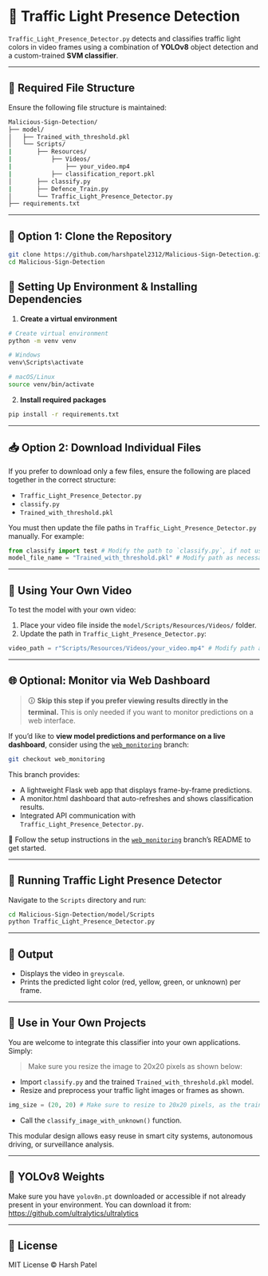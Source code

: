 # 🚦 Traffic Light Presence Detection

`Traffic_Light_Presence_Detector.py` detects and classifies traffic light colors in video frames using a combination of **YOLOv8** object detection and a custom-trained **SVM classifier**.

---

## 📁 Required File Structure

Ensure the following file structure is maintained:

```bash
Malicious-Sign-Detection/
├── model/
│   ├── Trained_with_threshold.pkl
│   └── Scripts/
|       ├── Resources/
|           ├── Videos/
|               ├── your_video.mp4
|           ├── classification_report.pkl
│       ├── classify.py
|       ├── Defence_Train.py
│       └── Traffic_Light_Presence_Detector.py
├── requirements.txt
```

---

## 🔄 Option 1: Clone the Repository

```bash
git clone https://github.com/harshpatel2312/Malicious-Sign-Detection.git
cd Malicious-Sign-Detection
```

## 🧰 Setting Up Environment & Installing Dependencies
1. **Create a virtual environment**
```bash
# Create virtual environment
python -m venv venv

# Windows
venv\Scripts\activate

# macOS/Linux
source venv/bin/activate
```
2. **Install required packages**
```bash
pip install -r requirements.txt
```

---

## 📥 Option 2: Download Individual Files
If you prefer to download only a few files, ensure the following are placed together in the correct structure:
* `Traffic_Light_Presence_Detector.py`
* `classify.py`
* `Trained_with_threshold.pkl`

You must then update the file paths in `Traffic_Light_Presence_Detector.py` manually. For example:
```python
from classify import test # Modify the path to `classify.py`, if not using predefined file structure
model_file_name = "Trained_with_threshold.pkl" # Modify path as necessary
```

---

## 🎥 Using Your Own Video
To test the model with your own video:
1. Place your video file inside the `model/Scripts/Resources/Videos/` folder.
2. Update the path in `Traffic_Light_Presence_Detector.py`:
```python
video_path = r"Scripts/Resources/Videos/your_video.mp4" # Modify path as necessary
```

---

## 🌐 Optional: Monitor via Web Dashboard
> 🛈 **Skip this step if you prefer viewing results directly in the terminal.** This is only needed if you want to monitor predictions on a web interface.

If you’d like to **view model predictions and performance on a live dashboard**, consider using the [`web_monitoring`](https://github.com/harshpatel2312/Malicious-Sign-Detection/tree/web_monitoring) branch:

```bash
git checkout web_monitoring
```

This branch provides:
* A lightweight Flask web app that displays frame-by-frame predictions.
* A monitor.html dashboard that auto-refreshes and shows classification results.
* Integrated API communication with `Traffic_Light_Presence_Detector.py`.

📌 Follow the setup instructions in the [`web_monitoring`](https://github.com/harshpatel2312/Malicious-Sign-Detection/tree/web_monitoring) branch’s README to get started.

---

## 🧪 Running Traffic Light Presence Detector
Navigate to the `Scripts` directory and run:
```bash
cd Malicious-Sign-Detection/model/Scripts
python Traffic_Light_Presence_Detector.py
```

---

## 📄 Output
* Displays the video in `greyscale`.
* Prints the predicted light color (red, yellow, green, or unknown) per frame.

---

## 💼 Use in Your Own Projects
You are welcome to integrate this classifier into your own applications. Simply:
> Make sure you resize the image to 20x20 pixels as shown below:
* Import `classify.py` and the trained `Trained_with_threshold.pkl` model.
* Resize and preprocess your traffic light images or frames as shown.
```python
img_size = (20, 20) # Make sure to resize to 20x20 pixels, as the trained model expects 20x20 image size
```
* Call the `classify_image_with_unknown()` function.

This modular design allows easy reuse in smart city systems, autonomous driving, or surveillance analysis.

---

## 🧠 YOLOv8 Weights
Make sure you have `yolov8n.pt` downloaded or accessible if not already present in your environment. You can download it from: https://github.com/ultralytics/ultralytics

---

## 📃 License
MIT License © Harsh Patel

